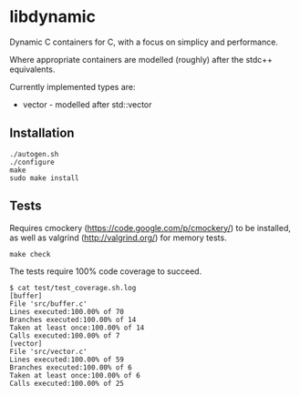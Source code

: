 libdynamic
==========

Dynamic C containers for C, with a focus on simplicy and performance.

Where appropriate containers are modelled (roughly) after the stdc++ equivalents.

Currently implemented types are:

* vector  - modelled after std::vector

Installation
------------

    ./autogen.sh
    ./configure
    make
    sudo make install

Tests
-----

Requires cmockery (https://code.google.com/p/cmockery/) to be installed, as well as valgrind (http://valgrind.org/) for memory tests.

    make check

The tests require 100% code coverage to succeed.

    $ cat test/test_coverage.sh.log 
    [buffer]
    File 'src/buffer.c'
    Lines executed:100.00% of 70
    Branches executed:100.00% of 14
    Taken at least once:100.00% of 14
    Calls executed:100.00% of 7
    [vector]
    File 'src/vector.c'
    Lines executed:100.00% of 59
    Branches executed:100.00% of 6
    Taken at least once:100.00% of 6
    Calls executed:100.00% of 25

